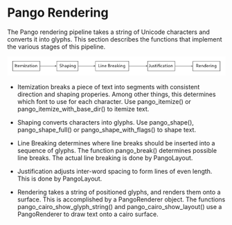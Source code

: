
# Pango Rendering

The Pango rendering pipeline takes a string of Unicode characters and converts
it into glyphs. This section describes the functions that implement the various
stages of this pipeline.

![Pango Rendering Pipeline](pipeline.png)

* Itemization breaks a piece of text into segments with consistent direction
  and shaping properies. Among other things, this determines which font to use
  for each character. Use pango_itemize() or pango_itemize_with_base_dir()
  to itemize text.

* Shaping converts characters into glyphs. Use pango_shape(), pango_shape_full()
  or pango_shape_with_flags() to shape text.

* Line Breaking determines where line breaks should be inserted into a sequence
  of glyphs. The function pango_break() determines possible line breaks. The
  actual line breaking is done by PangoLayout.

* Justification adjusts inter-word spacing to form lines of even length. This
  is done by PangoLayout.

* Rendering takes a string of positioned glyphs, and renders them onto a
  surface. This is accomplished by a PangoRenderer object. The functions
  pango_cairo_show_glyph_string() and pango_cairo_show_layout() use a
  PangoRenderer to draw text onto a cairo surface.
